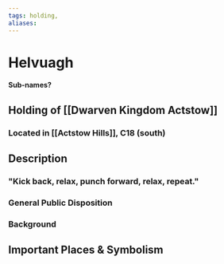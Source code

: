 ```yaml
---
tags: holding,
aliases:
---
```

# Helvuagh
#### Sub-names?
## Holding of [[Dwarven Kingdom Actstow]]
### Located in [[Actstow Hills]], C18 (south)
## Description
### "Kick back, relax, punch forward, relax, repeat."

### General Public Disposition

### Background
## Important Places & Symbolism


